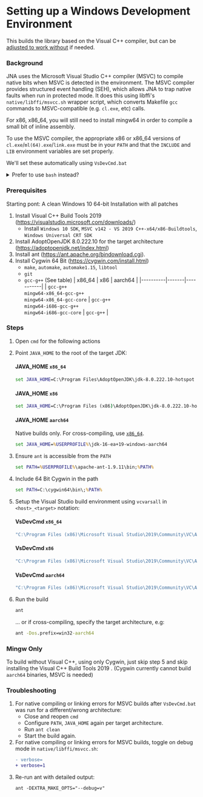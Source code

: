 Setting up a Windows Development Environment
============================================

This builds the library based on the Visual C++ compiler, but can be [adjusted to work without](#mingw-only) if needed.

### Background

JNA uses the Microsoft Visual Studio C++ compiler (MSVC) to compile
native bits when MSVC is detected in the environment. The MSVC compiler provides
structured event handling (SEH), which allows JNA to trap native faults when
run in protected mode.   It does this using libffi's `native/libffi/msvcc.sh`
wrapper script, which converts Makefile `gcc` commands to MSVC-compatible
(e.g. `cl.exe`, etc) calls.

For x86, x86_64, you will still need to install mingw64 in order to
compile a small bit of inline assembly.

To use the MSVC compiler, the appropriate x86 or x86_64 versions
of `cl.exe`/`ml(64).exe`/`link.exe` must be in your `PATH`
and that the `INCLUDE` and `LIB` environment variables are set properly.

We'll set these automatically using `VsDevCmd.bat`
<details>
	<summary>Prefer to use <code>bash</code> instead?</summary>
	
```bash
export MSVC="/c/Program Files (x86)/Microsoft Visual Studio 10.0/vc"
export WSDK="/c/Program Files (x86)/Microsoft SDKs/Windows/v7.0A"
export WSDK_64="/c/Program Files/Microsoft SDKs/Windows/v7.1"

export INCLUDE="$(cygpath -m "$MSVC")/include;$(cygpath -m "$WSDK")/include"
# for x86_64 target
export LIB="$(cygpath -m "$MSVC")/lib/amd64;$(cygpath -m "$WSDK_64")/lib/x64"
# for x86 target
export LIB="$(cygpath -m "$MSVC")/lib;$(cygpath -m "$WSDK")/lib"
```

**Warning:** The below steps are for `cmd` only.  If you're choosing to use `bash`, you'll need to adjust each command as needed.

   </details>

### Prerequisites
Starting pont: A clean Windows 10 64-bit Installation with all patches

1. Install Visual C++ Build Tools 2019 (https://visualstudio.microsoft.com/downloads/)
   * Install `Windows 10 SDK`, `MSVC v142 - VS 2019 C++-x64/x86-Buildtools`, `Windows Universal CRT SDK`
2. Install AdoptOpenJDK 8.0.222.10 for the target architecture (https://adoptopenjdk.net/index.html)
3. Install ant (https://ant.apache.org/bindownload.cgi).
3. Install Cygwin 64 Bit (https://cygwin.com/install.html)
	- `make`, `automake`, `automake1.15`, `libtool`
   - `git`
   - `gcc-g++` (See table)
      | x86_64 | x86 | aarch64 |
      |----------|-------|-----------|
      | `gcc-g++`<br>`mingw64-x86_64-gcc-g++` <br>`mingw64-x86_64-gcc-core` | `gcc-g++`<br>`mingw64-i686-gcc-g++` <br>`mingw64-i686-gcc-core` | `gcc-g++` |

### Steps

1. Open `cmd` for the following actions
2. Point `JAVA_HOME` to the root of the target JDK:
   #### JAVA_HOME `x86_64`
   ```cmd
   set JAVA_HOME=C:\Program Files\AdoptOpenJDK\jdk-8.0.222.10-hotspot
   ```
   
   #### JAVA_HOME `x86`
   ```cmd
   set JAVA_HOME=C:\Program Files (x86)\AdoptOpenJDK\jdk-8.0.222.10-hotspot
   ```

   #### JAVA_HOME `aarch64`
   Native builds only.  For cross-compiling, use [`x86_64`](#JAVA_HOME-x86_64).
   ```cmd
   set JAVA_HOME=%USERPROFILE%\jdk-16-ea+19-windows-aarch64
   ```

3. Ensure `ant` is accessible from the `PATH`
   ```cmd
   set PATH=%USERPROFILE%\apache-ant-1.9.11\bin;%PATH%
   ```
4. Include 64 Bit Cygwin in the path
   ```cmd
   set PATH=C:\cygwin64\bin\;%PATH%
   ```
5. Setup the Visual Studio build environment using `vcvarsall` in `<host>_<target>` notation:
   #### VsDevCmd `x86_64`
   ```cmd
   "C:\Program Files (x86)\Microsoft Visual Studio\2019\Community\VC\Auxiliary\Build\vcvarsall.bat" x64
   ```

   #### VsDevCmd `x86`
   ```cmd
   "C:\Program Files (x86)\Microsoft Visual Studio\2019\Community\VC\Auxiliary\Build\vcvarsall.bat" x64_x86
   ```

   #### VsDevCmd `aarch64`
   ```cmd
   "C:\Program Files (x86)\Microsoft Visual Studio\2019\Community\VC\Auxiliary\Build\vcvarsall.bat" x64_arm64
   ```

6. Run the build
   ```cmd
   ant
   ```

   ... or if cross-compiling, specify the target architecture, e.g:
   ```cmd
   ant -Dos.prefix=win32-aarch64
   ```

### Mingw Only

To build without Visual C++, using only Cygwin, just skip step 5 and skip installing the Visual C++ Build Tools 2019 . (Cygwin currently cannot build `aarch64` binaries, MSVC is needed)

### Troubleshooting

1. For native compiling or linking errors for MSVC builds after `VsDevCmd.bat` was run for a different/wrong architecture:
   - Close and reopen `cmd`
   - Configure `PATH`, `JAVA_HOME` again per target architecture.
   - Run `ant clean`
   - Start the build again.
1. For native compiling or linking errors for MSVC builds, toggle on debug mode in `native/libffi/msvcc.sh`:
   ```diff
   - verbose=
   + verbose=1
   ```
2. Re-run ant with detailed output:
   ```
   ant -DEXTRA_MAKE_OPTS="--debug=v"
   ```
